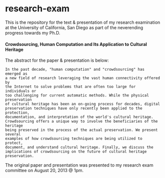 research-exam
=============

This is the repository for the text & presentation of my research examination at the 
University of California, San Diego as part of the neverending progress towards my Ph.D.

#### **Crowdsourcing, Human Computation and Its Application to Cultural Heritage**

The abstract for the paper & presentation is below:

    In the past decade, "human computation" and "crowdsourcing" has emerged as 
    a new field of research leveraging the vast human connectivity offered by 
    the Internet to solve problems that are often too large for individuals or 
    too challenging for current automatic methods. While the physical preservation 
    of cultural heritage has been an on-going process for decades, digital 
    preservation techniques have only recently been applied to the protection, 
    documentation, and interpretation of the world's cultural heritage. 
    Crowdsourcing offers a unique way to involve the beneficiaries of the heritage 
    being preserved in the process of the actual preservation. We present several 
    examples of how crowdsourcing techniques are being utilized to protect, 
    document, and understand cultural heritage. Finally, we discuss the 
    implications of crowdsourcing on the future of cultural heritage preservation.

The original paper and presentation was presented to my research exam committee on August 20, 2013 @ 1pm.

